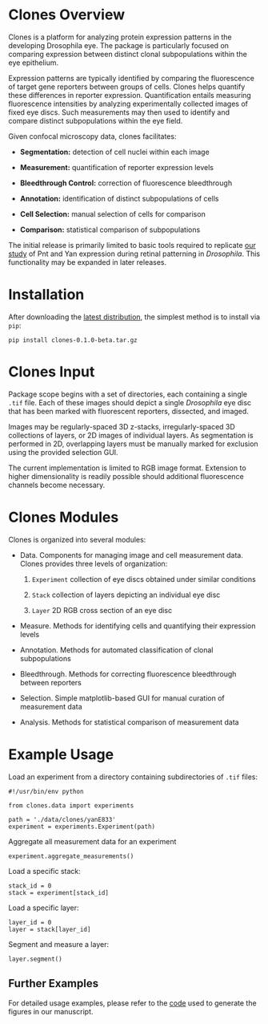 
Clones Overview
===========

Clones is a platform for analyzing protein expression patterns in the developing Drosophila eye. The package is particularly focused on comparing expression between distinct clonal subpopulations within the eye epithelium.

Expression patterns are typically identified by comparing the fluorescence of target gene reporters between groups of cells. Clones helps quantify these differences in reporter expression. Quantification entails measuring fluorescence intensities by analyzing experimentally collected images of fixed eye discs. Such measurements may then used to identify and compare distinct subpopulations within the eye field.

Given confocal microscopy data, clones facilitates:

  - **Segmentation:** detection of cell nuclei within each image

  - **Measurement:** quantification of reporter expression levels

  - **Bleedthrough Control:** correction of fluorescence bleedthrough

  - **Annotation:** identification of distinct subpopulations of cells

  - **Cell Selection:** manual selection of cells for comparison

  - **Comparison:** statistical comparison of subpopulations


The initial release is primarily limited to basic tools required to replicate [our study](https://github.com/sebastianbernasek/pnt_yan_ratio) of Pnt and Yan expression during retinal patterning in *Drosophila*. This functionality may be expanded in later releases.



Installation
=========

After downloading the [latest distribution](https://github.com/sebastianbernasek/clones/archive/v0.1.0-beta.tar.gz), the simplest method is to install via ``pip``:

    pip install clones-0.1.0-beta.tar.gz



Clones Input
=========

Package scope begins with a set of directories, each containing a single ``.tif`` file. Each of these images should depict a single *Drosophila* eye disc that has been marked with fluorescent reporters, dissected, and imaged.

Images may be regularly-spaced 3D z-stacks, irregularly-spaced 3D collections of layers, or 2D images of individual layers. As segmentation is performed in 2D, overlapping layers must be manually marked for exclusion using the provided selection GUI.

The current implementation is limited to RGB image format. Extension to higher dimensionality is readily possible should additional fluorescence channels become necessary.



Clones Modules
=========

Clones is organized into several modules:

* Data. Components for managing image and cell measurement data. Clones provides three levels of organization:

  1. ``Experiment`` collection of eye discs obtained under similar conditions

  2. ``Stack`` collection of layers depicting an individual eye disc

  3. ``Layer`` 2D RGB cross section of an eye disc

* Measure. Methods for identifying cells and quantifying their expression levels

* Annotation. Methods for automated classification of clonal subpopulations

* Bleedthrough. Methods for correcting fluorescence bleedthrough between reporters

* Selection. Simple matplotlib-based GUI for manual curation of measurement data

* Analysis. Methods for statistical comparison of measurement data



Example Usage
=========

Load an experiment from a directory containing subdirectories of ``.tif`` files:

    #!/usr/bin/env python

    from clones.data import experiments

    path = './data/clones/yanE833'
    experiment = experiments.Experiment(path)


Aggregate all measurement data for an experiment

    experiment.aggregate_measurements()


Load a specific stack:

    stack_id = 0
    stack = experiment[stack_id]


Load a specific layer:

    layer_id = 0
    layer = stack[layer_id]


Segment and measure a layer:

    layer.segment()



Further Examples
-------------

For detailed usage examples, please refer to the [code](https://github.com/sebastianbernasek/pnt_yan_ratio) used to generate the figures in our manuscript.
